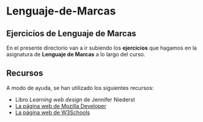 # Lenguaje-de-Marcas
## Ejercicios de Lenguaje de Marcas ##
En el presente directorio van a ir subiendo los **ejercicios** que hagamos en la asignatura de **Lenguaje de Marcas** a lo largo del curso.

## Recursos ##
A modo de ayuda, se han utilizado los siguientes recursos:

 - Libro *Learning web design* de Jennifer Niederst
 - [La página web de Mozilla Developer](https://developer.mozilla.org/es/docs/Web)
 - [La página web de W3Schools](http://www.w3schools.com/)
